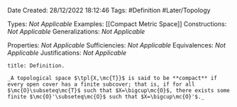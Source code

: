 <div class="topSpace"></div>

Date Created: 28/12/2022 18:12:46
Tags: #Definition #Later/Topology

Types: _Not Applicable_
Examples: [[Compact Metric Space]]
Constructions: _Not Applicable_
Generalizations: _Not Applicable_

Properties: _Not Applicable_
Sufficiencies: _Not Applicable_
Equivalences: _Not Applicable_
Justifications: _Not Applicable_

``` ad-Definition
title: Definition.

_A topological space $\tpl{X,\mc{T}}$ is said to be **compact** if every open cover has a finite subcover; that is, if for all $\mc{O}\subseteq\mc{T}$ such that $X=\bigcup\mc{O}$, there exists some finite $\mc{O}'\subseteq\mc{O}$ such that $X=\bigcup\mc{O}'$._

```
